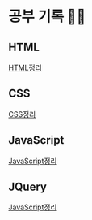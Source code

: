# 공부 기록 🌱🍀
## HTML
[HTML정리][htmllink]

[htmllink]: https://github.com/hyeyeon9/study/blob/main/HTML/HTML%EC%A0%95%EB%A6%AC.md

## CSS
[CSS정리][csslink]

[csslink]: https://github.com/hyeyeon9/study/blob/main/CSS/css%20%EC%A0%95%EB%A6%AC.md


## JavaScript
[JavaScript정리][jslink]

[jslink]: https://github.com/hyeyeon9/study/blob/main/JS/JS%EC%A0%95%EB%A6%AC.md

## JQuery
[JavaScript정리][jslink]

[jslink]: https://github.com/hyeyeon9/study/blob/main/JS/JS%EC%A0%95%EB%A6%AC.md
